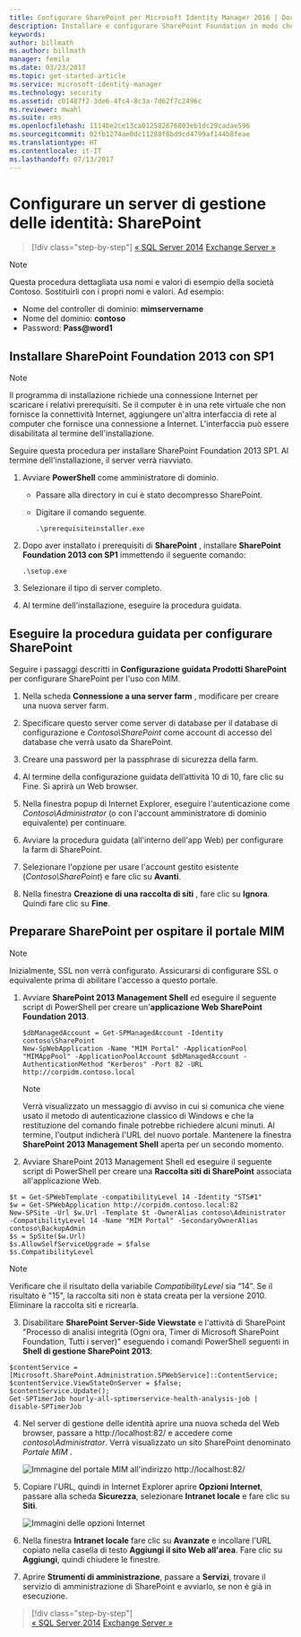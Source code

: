 ```yaml
---
title: Configurare SharePoint per Microsoft Identity Manager 2016 | Documentazione Microsoft
description: Installare e configurare SharePoint Foundation in modo che possa ospitare la pagina del portale MIM.
keywords: 
author: billmath
ms.author: billmath
manager: femila
ms.date: 03/23/2017
ms.topic: get-started-article
ms.service: microsoft-identity-manager
ms.technology: security
ms.assetid: c01487f2-3de6-4fc4-8c3a-7d62f7c2496c
ms.reviewer: mwahl
ms.suite: ems
ms.openlocfilehash: 1114be2ce13ca012582676803eb1dc29cadae596
ms.sourcegitcommit: 02fb1274ae0dc11288f8bd9cd4799af144b8feae
ms.translationtype: HT
ms.contentlocale: it-IT
ms.lasthandoff: 07/13/2017
---
```

# <a name="set-up-an-identity-management-server-sharepoint"></a>Configurare un server di gestione delle identità: SharePoint

>[!div class="step-by-step"]
[« SQL Server 2014](prepare-server-sql2014.md)
[Exchange Server »](prepare-server-exchange.md)

> [!NOTE]
> Questa procedura dettagliata usa nomi e valori di esempio della società Contoso. Sostituirli con i propri nomi e valori. Ad esempio:
> - Nome del controller di dominio: **mimservername**
> - Nome del dominio: **contoso**
> - Password: **Pass@word1**


## <a name="install-sharepoint-foundation-2013-with-sp1"></a>Installare **SharePoint Foundation 2013 con SP1**

> [!NOTE]
> Il programma di installazione richiede una connessione Internet per scaricare i relativi prerequisiti. Se il computer è in una rete virtuale che non fornisce la connettività Internet, aggiungere un'altra interfaccia di rete al computer che fornisce una connessione a Internet. L'interfaccia può essere disabilitata al termine dell'installazione.

Seguire questa procedura per installare SharePoint Foundation 2013 SP1. Al termine dell'installazione, il server verrà riavviato.

1.  Avviare **PowerShell** come amministratore di dominio.

    -   Passare alla directory in cui è stato decompresso SharePoint.

    -   Digitare il comando seguente.

        ```
        .\prerequisiteinstaller.exe
        ```

2.  Dopo aver installato i prerequisiti di **SharePoint** , installare **SharePoint Foundation 2013 con SP1** immettendo il seguente comando:

    ```
    .\setup.exe
    ```

3.  Selezionare il tipo di server completo.

4.  Al termine dell'installazione, eseguire la procedura guidata.

## <a name="run-the-wizard-to-configure-sharepoint"></a>Eseguire la procedura guidata per configurare SharePoint

Seguire i passaggi descritti in **Configurazione guidata Prodotti SharePoint** per configurare SharePoint per l'uso con MIM.

1. Nella scheda **Connessione a una server farm** , modificare per creare una nuova server farm.

2. Specificare questo server come server di database per il database di configurazione e *Contoso\SharePoint* come account di accesso del database che verrà usato da SharePoint.

3. Creare una password per la passphrase di sicurezza della farm.

4. Al termine della configurazione guidata dell’attività 10 di 10, fare clic su Fine. Si aprirà un Web browser.

5. Nella finestra popup di Internet Explorer, eseguire l'autenticazione come *Contoso\Administrator* (o con l'account amministratore di dominio equivalente) per continuare.

6. Avviare la procedura guidata (all'interno dell'app Web) per configurare la farm di SharePoint.

7. Selezionare l'opzione per usare l'account gestito esistente (*Contoso\SharePoint*) e fare clic su **Avanti**.

8. Nella finestra **Creazione di una raccolta di siti** , fare clic su **Ignora**.  Quindi fare clic su **Fine**.

## <a name="prepare-sharepoint-to-host-the-mim-portal"></a>Preparare SharePoint per ospitare il portale MIM

> [!NOTE]
> Inizialmente, SSL non verrà configurato. Assicurarsi di configurare SSL o equivalente prima di abilitare l'accesso a questo portale.

1. Avviare **SharePoint 2013 Management Shell** ed eseguire il seguente script di PowerShell per creare un'**applicazione Web SharePoint Foundation 2013**.

    ```
    $dbManagedAccount = Get-SPManagedAccount -Identity contoso\SharePoint
    New-SpWebApplication -Name "MIM Portal" -ApplicationPool "MIMAppPool" -ApplicationPoolAccount $dbManagedAccount -AuthenticationMethod "Kerberos" -Port 82 -URL http://corpidm.contoso.local
    ```

    > [!NOTE]
    > Verrà visualizzato un messaggio di avviso in cui si comunica che viene usato il metodo di autenticazione classico di Windows e che la restituzione del comando finale potrebbe richiedere alcuni minuti. Al termine, l'output indicherà l'URL del nuovo portale. Mantenere la finestra **SharePoint 2013 Management Shell** aperta per un secondo momento.

2. Avviare SharePoint 2013 Management Shell ed eseguire il seguente script di PowerShell per creare una **Raccolta siti di SharePoint** associata all'applicazione Web.

  ```
  $t = Get-SPWebTemplate -compatibilityLevel 14 -Identity "STS#1"
  $w = Get-SPWebApplication http://corpidm.contoso.local:82
  New-SPSite -Url $w.Url -Template $t -OwnerAlias contoso\Administrator
  -CompatibilityLevel 14 -Name "MIM Portal" -SecondaryOwnerAlias contoso\BackupAdmin
  $s = SpSite($w.Url)
  $s.AllowSelfServiceUpgrade = $false
  $s.CompatibilityLevel
  ```

  > [!NOTE]
  > Verificare che il risultato della variabile *CompatibilityLevel* sia “14”. Se il risultato è "15", la raccolta siti non è stata creata per la versione 2010. Eliminare la raccolta siti e ricrearla.

3. Disabilitare **SharePoint Server-Side Viewstate** e l'attività di SharePoint "Processo di analisi integrità (Ogni ora, Timer di Microsoft SharePoint Foundation, Tutti i server)" eseguendo i comandi PowerShell seguenti in **Shell di gestione SharePoint 2013**:

  ```
  $contentService = [Microsoft.SharePoint.Administration.SPWebService]::ContentService;
  $contentService.ViewStateOnServer = $false;
  $contentService.Update();
  Get-SPTimerJob hourly-all-sptimerservice-health-analysis-job | disable-SPTimerJob
  ```

4. Nel server di gestione delle identità aprire una nuova scheda del Web browser, passare a http://localhost:82/ e accedere come *contoso\Administrator*.  Verrà visualizzato un sito SharePoint denominato *Portale MIM* .

    ![Immagine del portale MIM all'indirizzo http://localhost:82/](media/MIM-DeploySP1.png)

5. Copiare l'URL, quindi in Internet Explorer aprire **Opzioni Internet**, passare alla scheda **Sicurezza**, selezionare **Intranet locale** e fare clic su **Siti**.

    ![Immagini delle opzioni Internet](media/MIM-DeploySP2.png)

6. Nella finestra **Intranet locale** fare clic su **Avanzate** e incollare l'URL copiato nella casella di testo **Aggiungi il sito Web all'area**. Fare clic su **Aggiungi**, quindi chiudere le finestre.

7. Aprire **Strumenti di amministrazione**, passare a **Servizi**, trovare il servizio di amministrazione di SharePoint e avviarlo, se non è già in esecuzione.

>[!div class="step-by-step"]  
[« SQL Server 2014](prepare-server-sql2014.md)
[Exchange Server »](prepare-server-exchange.md)
